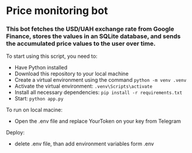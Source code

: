 # Price monitoring bot


### This bot fetches the USD/UAH exchange rate from Google Finance, stores the values in an SQLite database, and sends the accumulated price values to the user over time.

To start using this script, you need to:
- Have Python installed
- Download this repository to your local machine
- Create a virtual environment using the command ```python -m venv .venv```
- Activate the virtual environment: ```.venv\Scripts\activate```
- Install all necessary dependencies: ```pip install -r requirements.txt```
- Start: ```python app.py```

To run on local macine:
- Open the .env file and replace YourToken on your key from Telegram

Deploy:
- delete .env file, than add environment variables form .env
